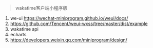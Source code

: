 > wakatime客户端小程序版


1. we-ui https://wechat-miniprogram.github.io/weui/docs/
2. https://github.com/Tencent/weui-wxss/tree/master/dist/example
3. wakatime api
4. echarts
5. https://developers.weixin.qq.com/miniprogram/design/
